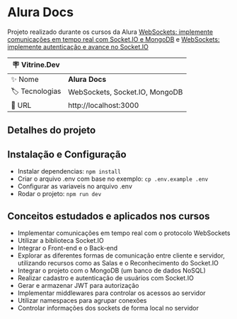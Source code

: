 # Alura Docs

Projeto realizado durante os cursos da Alura [WebSockets: implemente comunicações em tempo real com Socket.IO e MongoDB](https://cursos.alura.com.br/course/websockets-comunicacoes-tempo-real-socket-io-mongodb) e [WebSockets: implemente autenticação e avance no Socket.IO](https://cursos.alura.com.br/course/websockets-implemente-autenticacao-avance-socket-io)

| :placard: Vitrine.Dev |     |
| -------------  | --- |
| :sparkles: Nome        | **Alura Docs**
| :label: Tecnologias | WebSockets, Socket.IO, MongoDB
| :rocket: URL         | http://localhost:3000

## Detalhes do projeto
## Instalação e Configuração

* Instalar dependencias: `npm install`
* Criar o arquivo .env com base no exemplo: `cp .env.example .env`
* Configurar as variaveis no arquivo .env
* Rodar o projeto: `npm run dev`

## Conceitos estudados e aplicados nos cursos

* Implementar comunicações em tempo real com o protocolo WebSockets
* Utilizar a biblioteca Socket.IO
* Integrar o Front-end e o Back-end
* Explorar as diferentes formas de comunicação entre cliente e servidor, utilizando recursos como as Salas e o Reconhecimento do Socket.IO
* Integrar o projeto com o MongoDB (um banco de dados NoSQL)
* Realizar cadastro e autenticação de usuários com Socket.IO
* Gerar e armazenar JWT para autorização
* Implementar middlewares para controlar os acessos ao servidor
* Utilizar namespaces para agrupar conexões
* Controlar informações dos sockets de forma local no servidor

